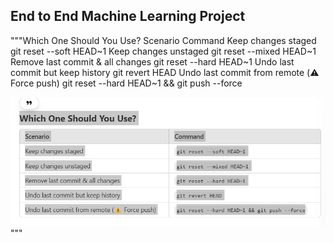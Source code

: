 ## End to End Machine Learning Project                                                                      



"""Which One Should You Use?
Scenario	Command
Keep changes staged	git reset --soft HEAD~1
Keep changes unstaged	git reset --mixed HEAD~1
Remove last commit & all changes	git reset --hard HEAD~1
Undo last commit but keep history	git revert HEAD
Undo last commit from remote (⚠️ Force push)	git reset --hard HEAD~1 && git push --force

![alt text](image.png)"""